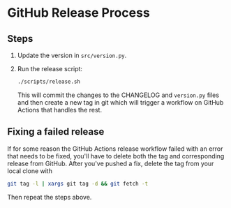 # GitHub Release Process

## Steps

1. Update the version in `src/version.py`.

2. Run the release script:

   ```bash
   ./scripts/release.sh
   ```

   This will commit the changes to the CHANGELOG and `version.py` files and then create a new tag in git
   which will trigger a workflow on GitHub Actions that handles the rest.

## Fixing a failed release

If for some reason the GitHub Actions release workflow failed with an error that needs to be fixed, you'll have to delete both the tag and corresponding release from GitHub. After you've pushed a fix, delete the tag from your local clone with

```bash
git tag -l | xargs git tag -d && git fetch -t
```

Then repeat the steps above.
